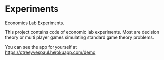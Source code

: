# Experiments
Economics Lab Experiments.

This project contains code of economic lab experiments.
Most are decision theory or multi player games simulating standard game theory problems.

You can see the app for yourself at https://otreeyvespaul.herokuapp.com/demo
